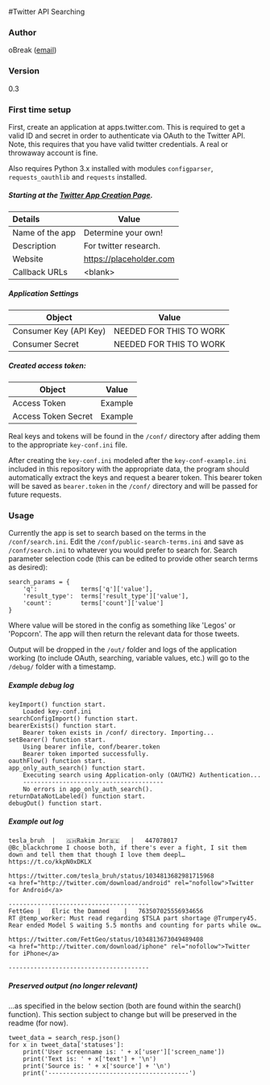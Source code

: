#Twitter API Searching


### Author

oBreak ([email](mailto:obreakemail@gmail.com))

### Version

0.3

### First time setup

First, create an application at apps.twitter.com. This is required to get a valid ID
and secret in order to authenticate via OAuth to the Twitter API. Note, this requires
that you have valid twitter credentials. A real or throwaway account is fine.

Also requires Python 3.x installed with modules `configparser`, `requests_oauthlib` and `requests` installed.

##### Starting at the [Twitter App Creation Page](https://apps.twitter.com/app/new).

|Details            |Value          |
|:------------------|---------------|
Name of the app | Determine your own!
Description | For twitter research.
Website | https://placeholder.com
Callback URLs | <blank\>

##### Application Settings

|Object                 |                       Value|
|-----------------------|----------------------------|
|Consumer Key (API Key) |NEEDED FOR THIS TO WORK     |
|Consumer Secret        |NEEDED FOR THIS TO WORK     |

##### Created access token:

|Object                 |                       Value|
|-----------------------|----------------------------|
|Access Token	        |Example                     |
|Access Token Secret    |Example                     |

Real keys and tokens will be found in the `/conf/`
directory after adding them to the appropriate `key-conf.ini` file.

After creating the `key-conf.ini` modeled after the `key-conf-example.ini` included in
this repository with the appropriate data, the program should automatically
extract the keys and request a bearer token. This bearer token will be saved
as `bearer.token` in the `/conf/` directory and will be passed for future requests.

### Usage

Currently the app is set to search based on the terms in the `/conf/search.ini`. Edit 
the `/conf/public-search-terms.ini` and save as `/conf/search.ini` to whatever you would 
prefer to search for. Search parameter selection code (this can be edited to provide
other search terms as desired):

    search_params = {
        'q':            terms['q']['value'],
        'result_type':  terms['result_type']['value'],
        'count':        terms['count']['value']
    }

Where value will be stored in the config as something like 'Legos' or 'Popcorn'. 
The app will then return the relevant data for those tweets.
 
Output will be dropped in the `/out/` folder and logs of the application
working (to include OAuth, searching, variable values, etc.) will
go to the `/debug/` folder with a timestamp.

##### Example debug log

```main() function start.
keyImport() function start.
	Loaded key-conf.ini
searchConfigImport() function start.
bearerExists() function start.
	Bearer token exists in /conf/ directory. Importing...
setBearer() function start.
	Using bearer infile, conf/bearer.token
	Bearer token imported successfully.
oauthFlow() function start.
app_only_auth_search() function start.
	Executing search using Application-only (OAUTH2) Authentication...
	---------------------------------------
	No errors in app_only_auth_search().
returnDataNotLabeled() function start.
debugOut() function start.
```

##### Example out log

```
tesla_bruh	|	🇬🇭Rakim Jnr🇧🇪	|	447078017
@Bc_blackchrome I choose both, if there's ever a fight, I sit them down and tell them that though I love them deepl… https://t.co/kkpN0xDKLX

https://twitter.com/tesla_bruh/status/1034813682981715968
<a href="http://twitter.com/download/android" rel="nofollow">Twitter for Android</a>

---------------------------------------
FettGeo	|	Elric the Damned	|	763507025556934656
RT @temp_worker: Must read regarding $TSLA part shortage @Trumpery45.
Rear ended Model S waiting 5.5 months and counting for parts while ow…

https://twitter.com/FettGeo/status/1034813673049489408
<a href="http://twitter.com/download/iphone" rel="nofollow">Twitter for iPhone</a>

---------------------------------------

```

##### Preserved output (no longer relevant)
 
...as specified in the below section (both are found within the search() 
function). This section subject to change but will be preserved in the 
readme (for now).

    tweet_data = search_resp.json()
    for x in tweet_data['statuses']:
        print('User screenname is: ' + x['user']['screen_name'])
        print('Text is: ' + x['text'] + '\n')
        print('Source is: ' + x['source'] + '\n')
        print('---------------------------------------')
